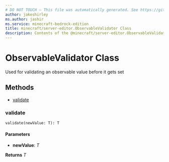 ```yaml
---
# DO NOT TOUCH — This file was automatically generated. See https://github.com/mojang/minecraftapidocsgenerator to modify descriptions, examples, etc.
author: jakeshirley
ms.author: jashir
ms.service: minecraft-bedrock-edition
title: minecraft/server-editor.ObservableValidator Class
description: Contents of the @minecraft/server-editor.ObservableValidator class.
---
```

# ObservableValidator Class

Used for validating an observable value before it gets set

## Methods
- [validate](#validate)

### **validate**
`
validate(newValue: T): T
`

#### **Parameters**
- **newValue**: *T*

**Returns** *T*

